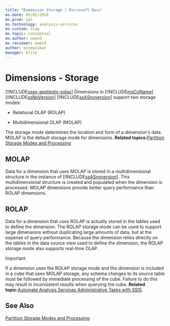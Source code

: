 ```yaml
---
title: "Dimension Storage | Microsoft Docs"
ms.date: 05/02/2018
ms.prod: sql
ms.technology: analysis-services
ms.custom: olap
ms.topic: conceptual
ms.author: owend
ms.reviewer: owend
author: minewiskan
manager: kfile
---
```

# Dimensions - Storage
[!INCLUDE[ssas-appliesto-sqlas](../../includes/ssas-appliesto-sqlas.md)]
  Dimensions in [!INCLUDE[msCoName](../../includes/msconame-md.md)] [!INCLUDE[ssNoVersion](../../includes/ssnoversion-md.md)] [!INCLUDE[ssASnoversion](../../includes/ssasnoversion-md.md)] support two storage modes:  
  
-   Relational OLAP (ROLAP)  
  
-   Multidimensional OLAP (MOLAP)  
  
 The storage mode determines the location and form of a dimension's data. MOLAP is the default storage mode for dimensions. **Related topics:**[Partition Storage Modes and Processing](../../analysis-services/multidimensional-models-olap-logical-cube-objects/partitions-partition-storage-modes-and-processing.md)  
  
## MOLAP  
 Data for a dimension that uses MOLAP is stored in a multidimensional structure in the instance of [!INCLUDE[ssASnoversion](../../includes/ssasnoversion-md.md)]. This multidimensional structure is created and populated when the dimension is processed. MOLAP dimensions provide better query performance than ROLAP dimensions.  
  
## ROLAP  
 Data for a dimension that uses ROLAP is actually stored in the tables used to define the dimension. The ROLAP storage mode can be used to support large dimensions without duplicating large amounts of data, but at the expense of query performance. Because the dimension relies directly on the tables in the data source view used to define the dimension, the ROLAP storage mode also supports real-time OLAP.  
  
> [!IMPORTANT]  
>  If a dimension uses the ROLAP storage mode and the dimension is included in a cube that uses MOLAP storage, any schema changes to its source table must be followed by immediate processing of the cube. Failure to do this may result in inconsistent results when querying the cube. **Related topic:**[Automate Analysis Services Administrative Tasks with SSIS](../../analysis-services/instances/automate-analysis-services-administrative-tasks-with-ssis.md).  
  
## See Also  
 [Partition Storage Modes and Processing](../../analysis-services/multidimensional-models-olap-logical-cube-objects/partitions-partition-storage-modes-and-processing.md)  
  
  
